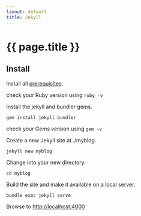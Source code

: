 ```yaml
---
layout: default
title: Jekyll
---
```


# {{ page.title }}

## Install

Install all [prerequisites](https://www.ruby-lang.org/en/downloads/).

check your Ruby version using `ruby -v`

Install the jekyll and bundler gems.

`gem install jekyll bundler`

check your Gems version using `gem -v`

Create a new Jekyll site at ./myblog.

`jekyll new myblog`

Change into your new directory.

`cd myblog`

Build the site and make it available on a local server.

`bundle exec jekyll serve`

Browse to [http://localhost:4000](http://localhost:4000)